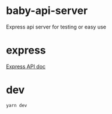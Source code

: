 # baby-api-server

Express api server for testing or easy use

# express

[Express API doc](https://expressjs.com/en/api.html)

# dev

`yarn dev`
